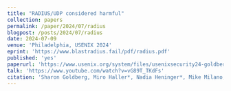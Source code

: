```yaml
---
title: "RADIUS/UDP considered harmful"
collection: papers
permalink: /paper/2024/07/radius
blogpost: /posts/2024/07/radius
date: 2024-07-09
venue: 'Philadelphia, USENIX 2024'
eprint: 'https://www.blastradius.fail/pdf/radius.pdf'
published: 'yes'
paperurl: 'https://www.usenix.org/system/files/usenixsecurity24-goldberg.pdf'
talk: 'https://www.youtube.com/watch?v=vG89T_TKdFs'
citation: 'Sharon Goldberg, Miro Haller*, Nadia Heninger*, Mike Milano, Dan Shumow, Marc Stevens, Adam Suhl*. (2024). &quot;RADIUS/UDP considered harmful&quot;. <i>USENIX Security 2024</i>'
---
```

